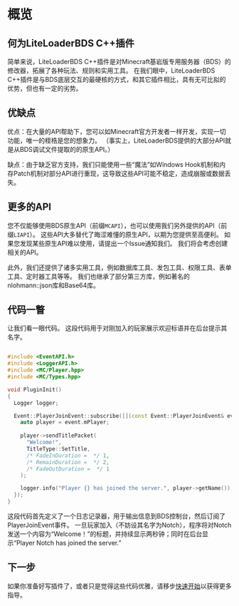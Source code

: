 # 概览

## 何为LiteLoaderBDS C++插件

简单来说，LiteLoaderBDS C++插件是对Minecraft基岩版专用服务器（BDS）的修改器，拓展了各种玩法、规则和实用工具。
在我们眼中，LiteLoaderBDS C++插件是与BDS底层交互的最硬核的方式，和其它插件相比，具有无可比拟的优势，但也有一定的劣势。

## 优缺点

优点：在大量的API帮助下，您可以如Minecraft官方开发者一样开发，实现一切功能，唯一的桎梏是您的想象力。
（事实上，LiteLoaderBDS提供的大部分API就是从BDS调试文件提取的的原生API。）

缺点：由于缺乏官方支持，我们只能使用一些“魔法”如Windows Hook机制和内存Patch机制对部分API进行重现，这导致这些API可能不稳定，造成崩服或数据丢失。

## 更多的API

您不仅能够使用BDS原生API（前缀`MCAPI`），也可以使用我们另外提供的API（前缀`LIAPI`）。
这些API大多替代了晦涩难懂的原生API，以期为您提供至高便利。
如果您发现某些原生API难以使用，请提出一个Issue通知我们。
我们将会考虑创建相关的API。

此外，我们还提供了诸多实用工具，例如数据库工具、发包工具、权限工具、表单工具、定时器工具等等。
我们也继承了部分第三方库，例如著名的nlohmann::json库和Base64库。

## 代码一瞥

让我们看一眼代码。
这段代码用于对刚加入的玩家展示欢迎标语并在后台提示其名字。

```cpp

#include <EventAPI.h>
#include <LoggerAPI.h>
#include <MC/Player.hpp>
#include <MC/Types.hpp>

void PluginInit()
{
  Logger logger;

  Event::PlayerJoinEvent::subscribe([](const Event::PlayerJoinEvent& event) {
    auto player = event.mPlayer;
    
    player->sendTitlePacket(
      "Welcome!",
      TitleType::SetTitle,
      /* FadeInDuration =  */ 1,
      /* RemainDuration =  */ 2,
      /* FadeOutDuration =  */ 1
    );

    logger.info("Player {} has joined the server.", player->getName());
  });
}

```

这段代码首先定义了一个日志记录器，用于输出信息到BDS控制台，然后订阅了PlayerJoinEvent事件。
一旦玩家加入（不妨设其名字为Notch），程序将对Notch发送一个内容为“Welcome！”的标题，并持续显示两秒钟；同时在后台显示“Player Notch has joined the server.”

## 下一步

如果你准备好写插件了，或者只是觉得这些代码优雅，请移步[快速开始](02_quickstart.md)以获得更多指导。